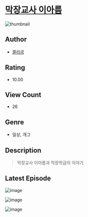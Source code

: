 # [막장교사 이아름](https://comic.naver.com/challenge/list?titleId=811004)
![thumbnail](https://image-comic.pstatic.net/user_contents_data/challenge_comic/2023/05/25/355248/upload_3617287913629377587_480x623.jpeg)

## Author
- [콜라곰](https://comic.naver.com/artistTitle?id=355248)

## Rating
- 10.00

## View Count
- 26

## Genre
- 일상, 개그

## Description
> 막장교사 이아름과 막장학급의 이야기


## Latest Episode
![image](https://image-comic.pstatic.net/user_contents_data/challenge_comic/2023/05/25/355248/upload_4123433802055968101.jpeg)

![image](https://image-comic.pstatic.net/user_contents_data/challenge_comic/2023/05/25/355248/upload_3774635720589141303.jpeg)

![image](https://image-comic.pstatic.net/user_contents_data/challenge_comic/2023/05/25/355248/upload_3473739193873675317.jpeg)
